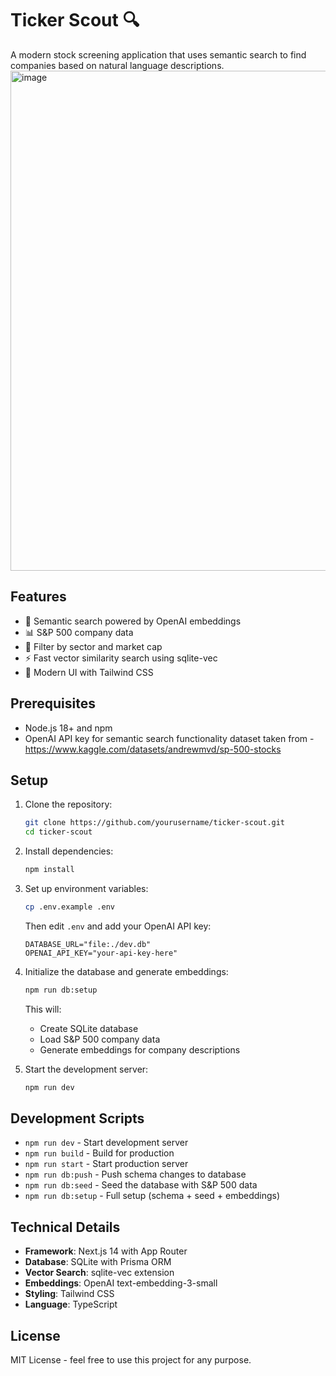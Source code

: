 # Ticker Scout 🔍

A modern stock screening application that uses semantic search to find companies based on natural language descriptions.
<img width="800" alt="image" src="https://github.com/user-attachments/assets/32d5020f-3060-4629-a8cc-3f0d42aac999" />

## Features

- 🔎 Semantic search powered by OpenAI embeddings
- 📊 S&P 500 company data
- 🎯 Filter by sector and market cap
- ⚡ Fast vector similarity search using sqlite-vec
- 🎨 Modern UI with Tailwind CSS

## Prerequisites

- Node.js 18+ and npm
- OpenAI API key for semantic search functionality
dataset taken from - https://www.kaggle.com/datasets/andrewmvd/sp-500-stocks
## Setup

1. Clone the repository:
   ```bash
   git clone https://github.com/yourusername/ticker-scout.git
   cd ticker-scout
   ```

2. Install dependencies:
   ```bash
   npm install
   ```

3. Set up environment variables:
   ```bash
   cp .env.example .env
   ```
   Then edit `.env` and add your OpenAI API key:
   ```
   DATABASE_URL="file:./dev.db"
   OPENAI_API_KEY="your-api-key-here"
   ```

4. Initialize the database and generate embeddings:
   ```bash
   npm run db:setup
   ```
   This will:
   - Create SQLite database
   - Load S&P 500 company data
   - Generate embeddings for company descriptions

5. Start the development server:
   ```bash
   npm run dev
   ```



## Development Scripts

- `npm run dev` - Start development server
- `npm run build` - Build for production
- `npm run start` - Start production server
- `npm run db:push` - Push schema changes to database
- `npm run db:seed` - Seed the database with S&P 500 data
- `npm run db:setup` - Full setup (schema + seed + embeddings)

## Technical Details

- **Framework**: Next.js 14 with App Router
- **Database**: SQLite with Prisma ORM
- **Vector Search**: sqlite-vec extension
- **Embeddings**: OpenAI text-embedding-3-small
- **Styling**: Tailwind CSS
- **Language**: TypeScript

## License

MIT License - feel free to use this project for any purpose.
